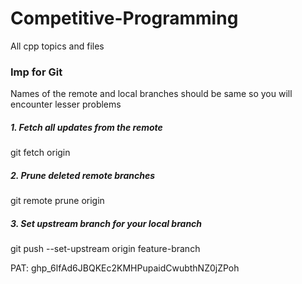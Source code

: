 # Competitive-Programming
All cpp topics and files




### Imp for Git

Names of the remote and local branches should be same so you will encounter lesser problems

##### 1. Fetch all updates from the remote
git fetch origin

##### 2. Prune deleted remote branches
git remote prune origin


##### 3. Set upstream branch for your local branch
git push --set-upstream origin feature-branch


PAT:
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

